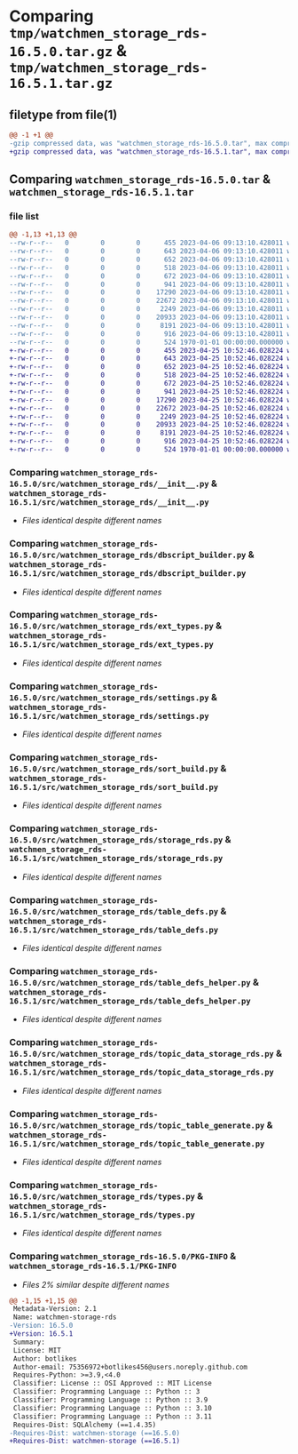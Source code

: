 # Comparing `tmp/watchmen_storage_rds-16.5.0.tar.gz` & `tmp/watchmen_storage_rds-16.5.1.tar.gz`

## filetype from file(1)

```diff
@@ -1 +1 @@
-gzip compressed data, was "watchmen_storage_rds-16.5.0.tar", max compression
+gzip compressed data, was "watchmen_storage_rds-16.5.1.tar", max compression
```

## Comparing `watchmen_storage_rds-16.5.0.tar` & `watchmen_storage_rds-16.5.1.tar`

### file list

```diff
@@ -1,13 +1,13 @@
--rw-r--r--   0        0        0      455 2023-04-06 09:13:10.428011 watchmen_storage_rds-16.5.0/pyproject.toml
--rw-r--r--   0        0        0      643 2023-04-06 09:13:10.428011 watchmen_storage_rds-16.5.0/src/watchmen_storage_rds/__init__.py
--rw-r--r--   0        0        0      652 2023-04-06 09:13:10.428011 watchmen_storage_rds-16.5.0/src/watchmen_storage_rds/dbscript_builder.py
--rw-r--r--   0        0        0      518 2023-04-06 09:13:10.428011 watchmen_storage_rds-16.5.0/src/watchmen_storage_rds/ext_types.py
--rw-r--r--   0        0        0      672 2023-04-06 09:13:10.428011 watchmen_storage_rds-16.5.0/src/watchmen_storage_rds/settings.py
--rw-r--r--   0        0        0      941 2023-04-06 09:13:10.428011 watchmen_storage_rds-16.5.0/src/watchmen_storage_rds/sort_build.py
--rw-r--r--   0        0        0    17290 2023-04-06 09:13:10.428011 watchmen_storage_rds-16.5.0/src/watchmen_storage_rds/storage_rds.py
--rw-r--r--   0        0        0    22672 2023-04-06 09:13:10.428011 watchmen_storage_rds-16.5.0/src/watchmen_storage_rds/table_defs.py
--rw-r--r--   0        0        0     2249 2023-04-06 09:13:10.428011 watchmen_storage_rds-16.5.0/src/watchmen_storage_rds/table_defs_helper.py
--rw-r--r--   0        0        0    20933 2023-04-06 09:13:10.428011 watchmen_storage_rds-16.5.0/src/watchmen_storage_rds/topic_data_storage_rds.py
--rw-r--r--   0        0        0     8191 2023-04-06 09:13:10.428011 watchmen_storage_rds-16.5.0/src/watchmen_storage_rds/topic_table_generate.py
--rw-r--r--   0        0        0      916 2023-04-06 09:13:10.428011 watchmen_storage_rds-16.5.0/src/watchmen_storage_rds/types.py
--rw-r--r--   0        0        0      524 1970-01-01 00:00:00.000000 watchmen_storage_rds-16.5.0/PKG-INFO
+-rw-r--r--   0        0        0      455 2023-04-25 10:52:46.028224 watchmen_storage_rds-16.5.1/pyproject.toml
+-rw-r--r--   0        0        0      643 2023-04-25 10:52:46.028224 watchmen_storage_rds-16.5.1/src/watchmen_storage_rds/__init__.py
+-rw-r--r--   0        0        0      652 2023-04-25 10:52:46.028224 watchmen_storage_rds-16.5.1/src/watchmen_storage_rds/dbscript_builder.py
+-rw-r--r--   0        0        0      518 2023-04-25 10:52:46.028224 watchmen_storage_rds-16.5.1/src/watchmen_storage_rds/ext_types.py
+-rw-r--r--   0        0        0      672 2023-04-25 10:52:46.028224 watchmen_storage_rds-16.5.1/src/watchmen_storage_rds/settings.py
+-rw-r--r--   0        0        0      941 2023-04-25 10:52:46.028224 watchmen_storage_rds-16.5.1/src/watchmen_storage_rds/sort_build.py
+-rw-r--r--   0        0        0    17290 2023-04-25 10:52:46.028224 watchmen_storage_rds-16.5.1/src/watchmen_storage_rds/storage_rds.py
+-rw-r--r--   0        0        0    22672 2023-04-25 10:52:46.028224 watchmen_storage_rds-16.5.1/src/watchmen_storage_rds/table_defs.py
+-rw-r--r--   0        0        0     2249 2023-04-25 10:52:46.028224 watchmen_storage_rds-16.5.1/src/watchmen_storage_rds/table_defs_helper.py
+-rw-r--r--   0        0        0    20933 2023-04-25 10:52:46.028224 watchmen_storage_rds-16.5.1/src/watchmen_storage_rds/topic_data_storage_rds.py
+-rw-r--r--   0        0        0     8191 2023-04-25 10:52:46.028224 watchmen_storage_rds-16.5.1/src/watchmen_storage_rds/topic_table_generate.py
+-rw-r--r--   0        0        0      916 2023-04-25 10:52:46.028224 watchmen_storage_rds-16.5.1/src/watchmen_storage_rds/types.py
+-rw-r--r--   0        0        0      524 1970-01-01 00:00:00.000000 watchmen_storage_rds-16.5.1/PKG-INFO
```

### Comparing `watchmen_storage_rds-16.5.0/src/watchmen_storage_rds/__init__.py` & `watchmen_storage_rds-16.5.1/src/watchmen_storage_rds/__init__.py`

 * *Files identical despite different names*

### Comparing `watchmen_storage_rds-16.5.0/src/watchmen_storage_rds/dbscript_builder.py` & `watchmen_storage_rds-16.5.1/src/watchmen_storage_rds/dbscript_builder.py`

 * *Files identical despite different names*

### Comparing `watchmen_storage_rds-16.5.0/src/watchmen_storage_rds/ext_types.py` & `watchmen_storage_rds-16.5.1/src/watchmen_storage_rds/ext_types.py`

 * *Files identical despite different names*

### Comparing `watchmen_storage_rds-16.5.0/src/watchmen_storage_rds/settings.py` & `watchmen_storage_rds-16.5.1/src/watchmen_storage_rds/settings.py`

 * *Files identical despite different names*

### Comparing `watchmen_storage_rds-16.5.0/src/watchmen_storage_rds/sort_build.py` & `watchmen_storage_rds-16.5.1/src/watchmen_storage_rds/sort_build.py`

 * *Files identical despite different names*

### Comparing `watchmen_storage_rds-16.5.0/src/watchmen_storage_rds/storage_rds.py` & `watchmen_storage_rds-16.5.1/src/watchmen_storage_rds/storage_rds.py`

 * *Files identical despite different names*

### Comparing `watchmen_storage_rds-16.5.0/src/watchmen_storage_rds/table_defs.py` & `watchmen_storage_rds-16.5.1/src/watchmen_storage_rds/table_defs.py`

 * *Files identical despite different names*

### Comparing `watchmen_storage_rds-16.5.0/src/watchmen_storage_rds/table_defs_helper.py` & `watchmen_storage_rds-16.5.1/src/watchmen_storage_rds/table_defs_helper.py`

 * *Files identical despite different names*

### Comparing `watchmen_storage_rds-16.5.0/src/watchmen_storage_rds/topic_data_storage_rds.py` & `watchmen_storage_rds-16.5.1/src/watchmen_storage_rds/topic_data_storage_rds.py`

 * *Files identical despite different names*

### Comparing `watchmen_storage_rds-16.5.0/src/watchmen_storage_rds/topic_table_generate.py` & `watchmen_storage_rds-16.5.1/src/watchmen_storage_rds/topic_table_generate.py`

 * *Files identical despite different names*

### Comparing `watchmen_storage_rds-16.5.0/src/watchmen_storage_rds/types.py` & `watchmen_storage_rds-16.5.1/src/watchmen_storage_rds/types.py`

 * *Files identical despite different names*

### Comparing `watchmen_storage_rds-16.5.0/PKG-INFO` & `watchmen_storage_rds-16.5.1/PKG-INFO`

 * *Files 2% similar despite different names*

```diff
@@ -1,15 +1,15 @@
 Metadata-Version: 2.1
 Name: watchmen-storage-rds
-Version: 16.5.0
+Version: 16.5.1
 Summary: 
 License: MIT
 Author: botlikes
 Author-email: 75356972+botlikes456@users.noreply.github.com
 Requires-Python: >=3.9,<4.0
 Classifier: License :: OSI Approved :: MIT License
 Classifier: Programming Language :: Python :: 3
 Classifier: Programming Language :: Python :: 3.9
 Classifier: Programming Language :: Python :: 3.10
 Classifier: Programming Language :: Python :: 3.11
 Requires-Dist: SQLAlchemy (==1.4.35)
-Requires-Dist: watchmen-storage (==16.5.0)
+Requires-Dist: watchmen-storage (==16.5.1)
```

